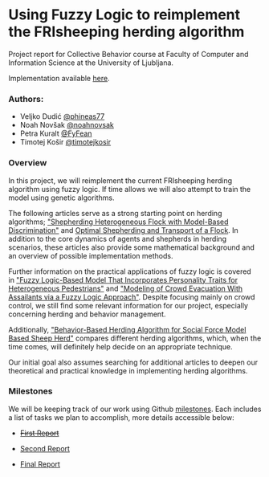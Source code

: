 # Using Fuzzy Logic to reimplement the FRIsheeping herding algorithm

Project report for Collective Behavior course at Faculty of Computer and Information Science at the University of Ljubljana.

Implementation available [here](https://github.com/FyFean/frisheeping).

### Authors:

- Veljko Dudić [@phineas77](https://github.com/phineas77)
- Noah Novšak [@noahnovsak](https://github.com/noahnovsak)
- Petra Kuralt [@FyFean](https://github.com/FyFean)
- Timotej Košir [@timotejkosir](https://github.com/timotejkosir)

### Overview

In this project, we will reimplement the current FRIsheeping herding algorithm using fuzzy logic. If time allows we will also attempt to train the model using genetic algorithms.

The following articles serve as a strong starting point on herding algorithms; ["Shepherding Heterogeneous Flock with Model-Based Discrimination"](https://arxiv.org/pdf/2210.11055.pdf) and [Optimal Shepherding and Transport of a Flock](https://arxiv.org/pdf/2211.04352.pdf). In addition to the core dynamics of agents and shepherds in herding scenarios, these articles also provide some mathematical background and an overview of possible implementation methods.

Further information on the practical applications of fuzzy logic is covered in ["Fuzzy Logic-Based Model That Incorporates Personality Traits for Heterogeneous Pedestrians"](https://www.mdpi.com/2073-8994/9/10/239) and ["Modeling of Crowd Evacuation With Assailants via a Fuzzy Logic Approach"](https://ieeexplore.ieee.org/stamp/stamp.jsp?tp=&arnumber=7442132). Despite focusing mainly on crowd control, we still find some relevant information for our project, especially concerning herding and behavior management.

Additionally, ["Behavior-Based Herding Algorithm for Social Force Model Based Sheep Herd"](https://www.mdpi.com/2079-9292/12/2/285) compares different herding algorithms, which, when the time comes, will definitely help decide on an appropriate technique.

Our initial goal also assumes searching for additional articles to deepen our theoretical and practical knowledge in implementing herding algorithms.

### Milestones

We will be keeping track of our work using Github [milestones](https://github.com/phineas77/Skupinsko-vedenje/milestones). Each includes a list of tasks we plan to accomplish, more details accessible below:

- ~~[First Report](https://github.com/phineas77/Skupinsko-vedenje/milestone/1)~~

- [Second Report](https://github.com/phineas77/Skupinsko-vedenje/milestone/2)

- [Final Report](https://github.com/phineas77/Skupinsko-vedenje/milestone/3)

### 


